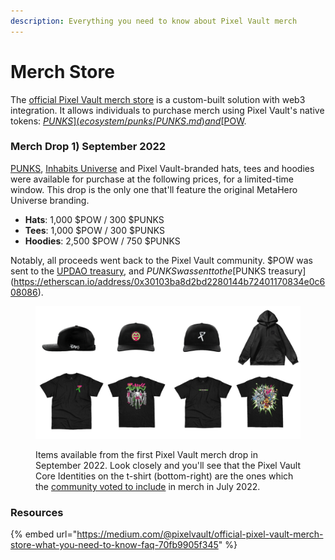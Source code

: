 ```yaml
---
description: Everything you need to know about Pixel Vault merch
---
```


# Merch Store

The [official Pixel Vault merch store](http://shop.pixelvault.com/) is a custom-built solution with web3 integration. It allows individuals to purchase merch using Pixel Vault's native tokens: [$PUNKS](ecosystem/punks/PUNKS.md) and [$POW](ecosystem/IU/POW.md).

### Merch Drop 1) September 2022

[PUNKS](ecosystem/punks/), [Inhabits Universe](ecosystem/IU/) and Pixel Vault-branded hats, tees and hoodies were available for purchase at the following prices, for a limited-time window. This drop is the only one that'll feature the original MetaHero Universe branding.

* **Hats**: 1,000 $POW / 300 $PUNKS
* **Tees**: 1,000 $POW / 300 $PUNKS
* **Hoodies**: 2,500 $POW / 750 $PUNKS

Notably, all proceeds went back to the Pixel Vault community. $POW was sent to the [UPDAO treasury](https://etherscan.io/address/0x19c30ad5ea4f7f9f36a8662b5fa2cbc09e55fded), and $PUNKS was sent to the [$PUNKS treasury](https://etherscan.io/address/0x30103ba8d2bd2280144b72401170834e0c608086).

<figure><img src="../.gitbook/assets/PV Merch" alt=""><figcaption><p>Items available from the first Pixel Vault merch drop in September 2022. Look closely and you'll see that the Pixel Vault Core Identities on the t-shirt (bottom-right) are the ones which the <a href="https://twitter.com/MetaHero_/status/1552686713499271172">community voted to include</a> in merch in July 2022.</p></figcaption></figure>

### Resources

{% embed url="https://medium.com/@pixelvault/official-pixel-vault-merch-store-what-you-need-to-know-faq-70fb9905f345" %}
